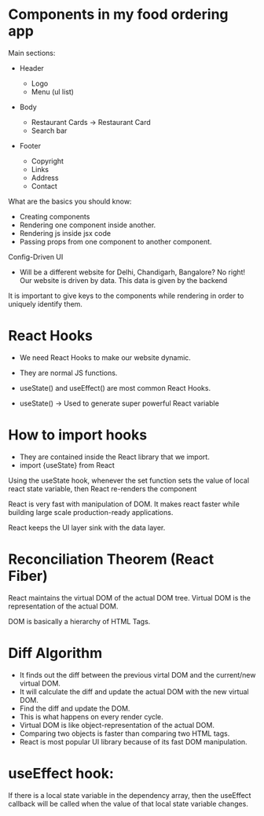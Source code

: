 # Components in my food ordering app

Main sections: 
- Header
    - Logo
    - Menu (ul list)
      
- Body
    - Restaurant Cards -> Restaurant Card
    - Search bar
- Footer
    - Copyright
    - Links
    - Address
    - Contact


What are the basics you should know:
- Creating components
- Rendering one component inside another.
- Rendering js inside jsx code
- Passing props from one component to another component.

Config-Driven UI
- Will be a different website for Delhi, Chandigarh, Bangalore?
  No right! Our website is driven by data. This data is given by the backend

It is important to give keys to the components while rendering in order to uniquely identify them.


# React Hooks

- We need React Hooks to make our website dynamic.
- They are normal JS functions.
- useState() and useEffect() are most common React Hooks.

- useState() -> Used to generate super powerful React variable

# How to import hooks 

- They are contained inside the React library that we import.
- import {useState} from React

Using the useState hook, whenever the set function sets the value of local react state variable, then React re-renders the component

React is very fast with manipulation of DOM. It makes react faster while building large scale production-ready applications.

React keeps the UI layer sink with the data layer.

# Reconciliation Theorem (React Fiber)

React maintains the virtual DOM of the actual DOM tree. 
Virtual DOM is the representation of the actual DOM.

DOM is basically a hierarchy of HTML Tags.

# Diff Algorithm

- It finds out the diff between the previous virtal DOM and the current/new virtual DOM.
- It will calculate the diff and update the actual DOM with the new virtual DOM.
- Find the diff and update the DOM.
- This is what happens on every render cycle.
- Virtual DOM is like object-representation of the actual DOM. 
- Comparing two objects is faster than comparing two HTML tags.
- React is most popular UI library because of its fast DOM manipulation.

# useEffect hook:

If there is a local state variable in the dependency array, then the useEffect callback will be called when the value of that local state variable changes.

